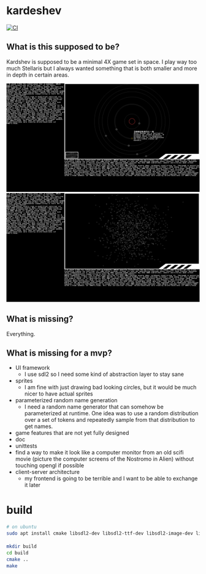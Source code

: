 # kardeshev
[![CI](https://github.com/taDachs/kardeshev/actions/workflows/ci.yml/badge.svg)](https://github.com/taDachs/kardeshev/actions/workflows/ci.yml)

## What is this supposed to be?
Kardshev is supposed to be a minimal 4X game set in space.
I play way too much Stellaris but I always wanted something that is both
smaller and more in depth in certain areas.

![kardeshev](./images/kardeshev_demo_system.png)
![kardeshev](./images/kardeshev_demo_galaxy.png)

## What is missing?
Everything.

## What is missing for a mvp?
- UI framework
  - I use sdl2 so I need some kind of abstraction layer to stay sane
- sprites
  - I am fine with just drawing bad looking circles, but it would be much nicer to have actual sprites
- parameterized random name generation
  - I need a random name generator that can somehow be parameterized at runtime. One idea was to use a random distribution over a set of tokens and repeatedly sample from that distribution to get names.
- game features that are not yet fully designed
- doc
- unittests
- find a way to make it look like a computer monitor from an old scifi movie (picture the computer screens of the Nostromo in Alien) without touching opengl if possible
- client-server architecture
    - my frontend is going to be terrible and I want to be able to exchange it later

# build
```sh
# on ubuntu
sudo apt install cmake libsdl2-dev libsdl2-ttf-dev libsdl2-image-dev libboost-dev libglm-dev

mkdir build
cd build
cmake ..
make
```

